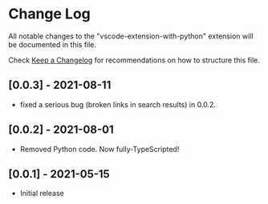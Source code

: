 # Change Log

All notable changes to the "vscode-extension-with-python" extension will be documented in this file.

Check [Keep a Changelog](http://keepachangelog.com/) for recommendations on how to structure this file.

## [0.0.3] - 2021-08-11

- fixed a serious bug (broken links in search results) in 0.0.2.

## [0.0.2] - 2021-08-01

- Removed Python code. Now fully-TypeScripted!

## [0.0.1] - 2021-05-15

- Initial release
